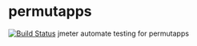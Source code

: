 # permutapps
[![Build Status](https://travis-ci.com/jecaestevez/jmeter-permutapps.png)](https://travis-ci.com/jecaestevez/jmeter-permutapps) 
jmeter automate testing for permutapps
